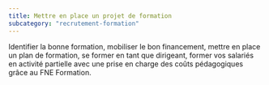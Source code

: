 ```yaml
---
title: Mettre en place un projet de formation
subcategory: "recrutement-formation"
---
```


Identifier la bonne formation, mobiliser le bon financement, mettre en place un plan de formation, se former en tant que dirigeant, former vos salariés en activité partielle avec une prise en charge des coûts pédagogiques grâce au FNE Formation.
